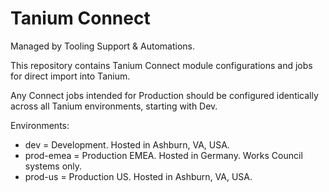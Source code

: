 # Tanium Connect
Managed by Tooling Support & Automations.

This repository contains Tanium Connect module configurations and jobs for direct import into Tanium.

Any Connect jobs intended for Production should be configured identically across all Tanium environments, starting with Dev.

Environments:
* dev = Development. Hosted in Ashburn, VA, USA.
* prod-emea = Production EMEA. Hosted in Germany. Works Council systems only.
* prod-us = Production US. Hosted in Ashburn, VA, USA.
